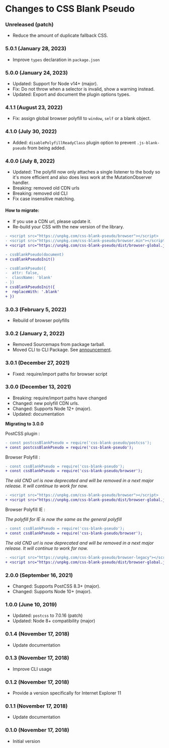 # Changes to CSS Blank Pseudo

### Unreleased (patch)

- Reduce the amount of duplicate fallback CSS.

### 5.0.1 (January 28, 2023)

- Improve `types` declaration in `package.json`

### 5.0.0 (January 24, 2023)

- Updated: Support for Node v14+ (major).
- Fix: Do not throw when a selector is invalid, show a warning instead.
- Updated: Export and document the plugin options types.

### 4.1.1 (August 23, 2022)

- Fix: assign global browser polyfill to `window`, `self` or a blank object.

### 4.1.0 (July 30, 2022)

- Added: `disablePolyfillReadyClass` plugin option to prevent `.js-blank-pseudo` from being added.

### 4.0.0 (July 8, 2022)

- Updated: The polyfill now only attaches a single listener to the body so it's
more efficient and also does less work at the MutationObserver handler.
- Breaking: removed old CDN urls
- Breaking: removed old CLI
- Fix case insensitive matching.

#### How to migrate:

- If you use a CDN url, please update it.
- Re-build your CSS with the new version of the library.

```diff
- <script src="https://unpkg.com/css-blank-pseudo/browser"></script>
- <script src="https://unpkg.com/css-blank-pseudo/browser.min"></script>
+ <script src="https://unpkg.com/css-blank-pseudo/dist/browser-global.js"></script>
```

```diff
- cssBlankPseudo(document)
+ cssBlankPseudoInit()
```

```diff
- cssBlankPseudo({
-  attr: false,
-  className: 'blank'
- })
+ cssBlankPseudoInit({
+  replaceWith: '.blank'
+ })
```

### 3.0.3 (February 5, 2022)

- Rebuild of browser polyfills

### 3.0.2 (January 2, 2022)

- Removed Sourcemaps from package tarball.
- Moved CLI to CLI Package. See [announcement](https://github.com/csstools/postcss-plugins/discussions/121).

### 3.0.1 (December 27, 2021)

- Fixed: require/import paths for browser script

### 3.0.0 (December 13, 2021)

- Breaking: require/import paths have changed
- Changed: new polyfill CDN urls.
- Changed: Supports Node 12+ (major).
- Updated: documentation

**Migrating to 3.0.0**

PostCSS plugin :

```diff
- const postcssBlankPseudo = require('css-blank-pseudo/postcss');
+ const postcssBlankPseudo = require('css-blank-pseudo');
```

Browser Polyfill :

```diff
- const cssBlankPseudo = require('css-blank-pseudo');
+ const cssBlankPseudo = require('css-blank-pseudo/browser');
```

_The old CND url is now deprecated and will be removed in a next major release._
_It will continue to work for now._

```diff
- <script src="https://unpkg.com/css-blank-pseudo/browser"></script>
+ <script src="https://unpkg.com/css-blank-pseudo/dist/browser-global.js"></script>
```

Browser Polyfill IE :

_The polyfill for IE is now the same as the general polyfill_

```diff
- const cssBlankPseudo = require('css-blank-pseudo');
+ const cssBlankPseudo = require('css-blank-pseudo/browser');
```

_The old CND url is now deprecated and will be removed in a next major release._
_It will continue to work for now._

```diff
- <script src="https://unpkg.com/css-blank-pseudo/browser-legacy"></script>
+ <script src="https://unpkg.com/css-blank-pseudo/dist/browser-global.js"></script>
```

### 2.0.0 (September 16, 2021)

- Changed: Supports PostCSS 8.3+ (major).
- Changed: Supports Node 10+ (major).

### 1.0.0 (June 10, 2019)

- Updated: `postcss` to 7.0.16 (patch)
- Updated: Node 8+ compatibility (major)

### 0.1.4 (November 17, 2018)

- Update documentation

### 0.1.3 (November 17, 2018)

- Improve CLI usage

### 0.1.2 (November 17, 2018)

- Provide a version specifically for Internet Explorer 11

### 0.1.1 (November 17, 2018)

- Update documentation

### 0.1.0 (November 17, 2018)

- Initial version
